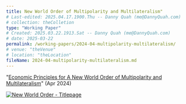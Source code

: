 ```yaml
---
title: New World Order of Multipolarity and Multilateralism"
# Last-edited: 2025.04.17.1900.Thu -- Danny Quah (me@DannyQuah.com)
# collection: theColletion
type: "Working Paper"
# Created: 2025.03.22.1913.Sat -- Danny Quah (me@DannyQuah.com)
# date: 2025-03-22
permalink: /working-papers/2024-04-multipolarity-multilateralism/
# venue: "theVenue"
# location: "theLocation"
fileName: 2024-04-multipolarity-multilateralism.md
---
```

"<a href="https://dannyquah.github.io/Storage/2024.03-Danny.Quah-New-World-Order-Multipolarity-Multilateralism.pdf">Economic Principles for A New World Order of Multipolarity and Multilateralism</a>" (Apr 2024)

[<img src="https://DannyQuah.github.io/Storage/2024.03-Danny.Quah-New-World-Order-Multipolarity-Multilateralism-titlepage.png" alt = "New World Order - Titlepage"/>](https://dannyquah.github.io/Storage/2024.03-Danny.Quah-New-World-Order-Multipolarity-Multilateralism.pdf)

<!---
   Invisible section // 2024-04-multipolarity-multilateralism.md
-->

